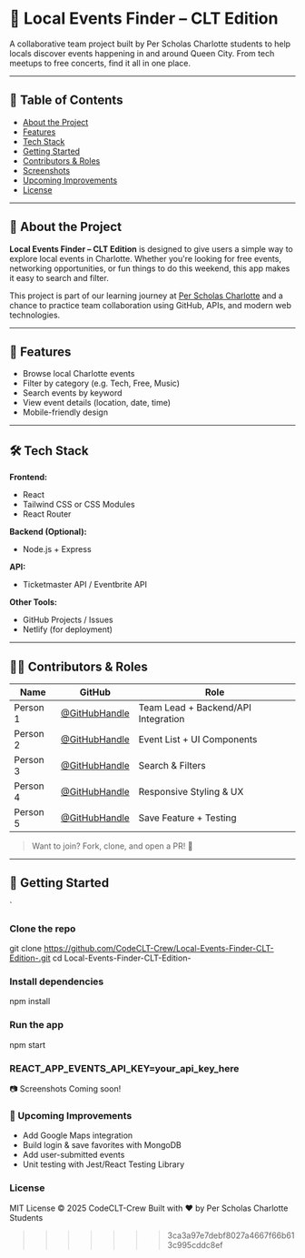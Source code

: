 
# 🎉 Local Events Finder – CLT Edition

A collaborative team project built by Per Scholas Charlotte students to help locals discover events happening in and around Queen City. From tech meetups to free concerts, find it all in one place.

---

## 📌 Table of Contents

- [About the Project](#about-the-project)
- [Features](#features)
- [Tech Stack](#tech-stack)
- [Getting Started](#getting-started)
- [Contributors & Roles](#contributors--roles)
- [Screenshots](#screenshots)
- [Upcoming Improvements](#upcoming-improvements)
- [License](#license)

---

## 📖 About the Project

**Local Events Finder – CLT Edition** is designed to give users a simple way to explore local events in Charlotte. Whether you're looking for free events, networking opportunities, or fun things to do this weekend, this app makes it easy to search and filter.

This project is part of our learning journey at [Per Scholas Charlotte](https://perscholas.org/locations/charlotte/) and a chance to practice team collaboration using GitHub, APIs, and modern web technologies.

---

## 🚀 Features

- Browse local Charlotte events
- Filter by category (e.g. Tech, Free, Music)
- Search events by keyword
- View event details (location, date, time)
- Mobile-friendly design

---

## 🛠️ Tech Stack

**Frontend:**
- React
- Tailwind CSS or CSS Modules
- React Router

**Backend (Optional):**
- Node.js + Express

**API:**
- Ticketmaster API / Eventbrite API

**Other Tools:**
- GitHub Projects / Issues
- Netlify (for deployment)

---

## 🧑‍💻 Contributors & Roles

| Name | GitHub | Role |
|------|--------|------|
| Person 1 | [@GitHubHandle](https://github.com/MeronTeweldebrhan) | Team Lead + Backend/API Integration |
| Person 2 | [@GitHubHandle](https://github.com/jcwynde) | Event List + UI Components |
| Person 3 | [@GitHubHandle](https://github.com/username) | Search & Filters |
| Person 4 | [@GitHubHandle](https://github.com/username) | Responsive Styling & UX |
| Person 5 | [@GitHubHandle](https://github.com/username) | Save Feature + Testing |

> Want to join? Fork, clone, and open a PR! 🎯

---

## 🧪 Getting Started

`
### Clone the repo
git clone https://github.com/CodeCLT-Crew/Local-Events-Finder-CLT-Edition-.git
cd Local-Events-Finder-CLT-Edition-

### Install dependencies
npm install

### Run the app
npm start

### REACT_APP_EVENTS_API_KEY=your_api_key_here
📷 Screenshots
Coming soon!

### 🚧 Upcoming Improvements
* Add Google Maps integration
* Build login & save favorites with MongoDB
* Add user-submitted events
* Unit testing with Jest/React Testing Library

### License
MIT License © 2025 CodeCLT-Crew
Built with ❤️ by Per Scholas Charlotte Students

>>>>>>> 3ca3a97e7debf8027a4667f66b613c995cddc8ef
